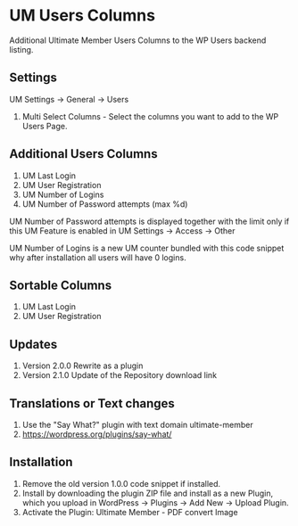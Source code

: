 # UM Users Columns
Additional Ultimate Member Users Columns to the WP Users backend listing.

## Settings 
UM Settings -> General -> Users
1. Multi Select Columns - Select the columns you want to add to the WP Users Page.

## Additional Users Columns
1. UM Last Login
2. UM User Registration
3. UM Number of Logins
4. UM Number of Password attempts (max %d)

UM Number of Password attempts is displayed together with the limit only if this UM Feature is enabled in UM Settings -> Access -> Other

UM Number of Logins is a new UM counter bundled with this code snippet why after installation all users will have 0 logins.

## Sortable Columns
1. UM Last Login
2. UM User Registration

## Updates
1. Version 2.0.0 Rewrite as a plugin
2. Version 2.1.0 Update of the Repository download link

## Translations or Text changes
1. Use the "Say What?" plugin with text domain ultimate-member
2. https://wordpress.org/plugins/say-what/

## Installation
1. Remove the old version 1.0.0 code snippet if installed.
2. Install by downloading the plugin ZIP file and install as a new Plugin, which you upload in WordPress -> Plugins -> Add New -> Upload Plugin.
3. Activate the Plugin: Ultimate Member - PDF convert Image
